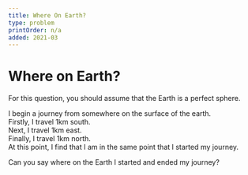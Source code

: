 ```yaml
---
title: Where On Earth?
type: problem
printOrder: n/a
added: 2021-03
---
```


# Where on Earth?

For this question, you should assume that the Earth is a perfect sphere.

I begin a journey from somewhere on the surface of the earth.  
Firstly, I travel 1km south.  
Next, I travel 1km east.  
Finally, I travel 1km north.  
At this point, I find that I am in the same point that I started my journey.

Can you say where on the Earth I started and ended my journey?
